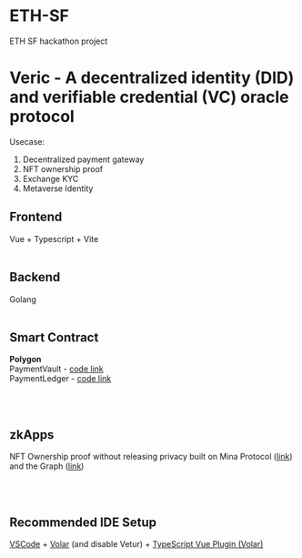 # ETH-SF
ETH SF hackathon project  
# Veric - A decentralized identity (DID) and verifiable credential (VC) oracle protocol

Usecase:
1. Decentralized payment gateway
2. NFT ownership proof
3. Exchange KYC
4. Metaverse Identity

## Frontend

Vue + Typescript + Vite
\
&nbsp;

## Backend

Golang
\
&nbsp;

## Smart Contract

**Polygon**\
PaymentVault - [code link](https://mumbai.polygonscan.com/address/0xF91B6cAbc16A7440f22Dbd0481257ADDCACd689A#code)\
PaymentLedger - [code link](https://mumbai.polygonscan.com/address/0x9F295AbC9E8a92dE4A1B4FbdE8f4ce6317972532#code)

\
&nbsp;
## zkApps

NFT Ownership proof without releasing privacy built on Mina Protocol ([link](https://docs.minaprotocol.com/)) and the Graph ([link](https://thegraph.com/en/))


\
&nbsp;

## Recommended IDE Setup

[VSCode](https://code.visualstudio.com/) + [Volar](https://marketplace.visualstudio.com/items?itemName=johnsoncodehk.volar) (and disable Vetur) + [TypeScript Vue Plugin (Volar)](https://marketplace.visualstudio.com/items?itemName=johnsoncodehk.vscode-typescript-vue-plugin)
